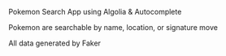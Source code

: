 Pokemon Search App using Algolia & Autocomplete

Pokemon are searchable by name, location, or signature move

All data generated by Faker

